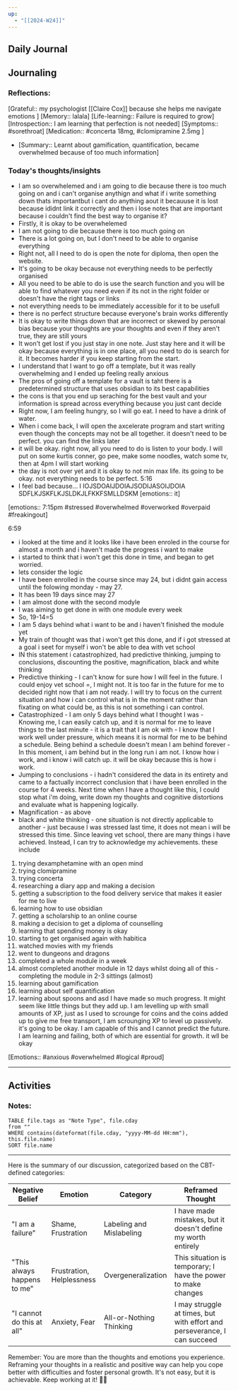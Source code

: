 ```yaml
---
up:
  - "[[2024-W24]]"
---
```

Daily Journal
----
## Journaling

### Reflections:
[Grateful:: my psychologist [[Claire Cox]] because she helps me navigate emotions ]
[Memory:: lalala]
[Life-learning:: Failure is required to grow]
[Introspection:: I am learning that perfection is not needed]
[Symptoms:: #sorethroat]
[Medication:: #concerta 18mg, #clomipramine 2.5mg ]

- [Summary:: Learnt about gamification, quantification, became overwhelmed because of too much information]
### Today's thoughts/insights
- I am so overwhelemed and i am going to die because there is too much going on and i can't organise anythign and what if i write something down thats importantbut i cant do anything aout it becauuse it is lost because ididnt link it correctly and then i lose notes that are important because i couldn't find the best way to organise it?
- Firstly, it is okay to be overwhelemed
- I am not going to die because there is too much going on
- There is a lot going on, but I don't need to be able to organise everything
- Right not, all I need to do is open the note for diploma, then open the website.
- It's going to be okay because not everything needs to be perfectly organised
- All you need to be able to do is use the search function and you will be able to find whatever you need even if its not in the right folder or doesn't have the right tags or links
- not everything needs to be immediately accessible for it to be usefull
- there is no perfect structure because everyone's brain works differently
- It is okay to write things down that are incorrect or skewed by personal bias because your thoughts are your thoughts and even if they aren't true, they are still yours 
- It won't get lost if you just stay in one note. Just stay here and it will be okay because  everything is in one place, all you need to do is search for it. It becomes harder if you keep starting from the start.
- I understand that I want to go off a template, but it was really overwhelming and I ended up feeling really anxious
- The pros of going off a template for a vault is taht there is a predetermined structure that uses obsidian to its best capabilities
- the cons is that you end up seraching for the best vault and your information is spread across everything because you just cant decide
- Right now, I am feeling hungry, so I will go eat. I need to have a drink of water.
-  When i come back, I will open the axcelerate program and start writing even though the concepts may not be all together. it doesn't need to be perfect. you can find the links later
- it will be okay. right now, all you need to do is listen to your body. I will put on some kurtis conner, go pee, make some noodles, watch some tv, then at 4pm I will start working
- the day is not over yet and it is okay to not min max life. its going to be okay. not everything needs to be perfect. 
5:16
- I feel bad because... I IOJSDOAIJDOIAJSODIJASOIJDOIA SDFLKJSKFLKJSLDKJLFKKFSMLLDSKM
[emotions:: it]


[emotions:: 7:15pm #stressed #overwhelmed #overworked #overpaid #freakingout]

6:59
- i looked at the time and it looks like i have been enroled in the course for almost a month and i haven't made the progress i want to make
- i started to think that i won't get this done in time, and began to get worried.
- lets consider the logic
- I have been enrolled in the course since may 24, but i didnt gain access until the folowing monday - may 27. 
- It has been 19 days since may 27 
- I am almost done with the second modyle
- I was aiming to get done in with one module every week
- So, 19-14=5 
- I am 5 days behind what i want to be and i haven't finished the module yet
- My train of thought was that i won't get this done, and if i got stressed at a goal i seet for myself i won't be able to dea with vet school
- IN this statement i catastrophized, had predictive thinking, jumping to conclusions, discounting the positive, magnification, black and white thinking
- Predictive thinking - I can't know for sure how I will feel in the future. I could enjoy vet school =, I might not. It is too far in the future for me to decided right now that i am not ready. I will try to focus on the current situation and how i can control what is in the moment rather than fixating on what could be, as this is not something i can control.
- Catastrophized - I am only 5 days behind what I thought I was - Knowing me, I can easily catch up, and it is normal for me to leave things to the last minute - it is a trait that I am ok with - I know that I work well under pressure, which means it is normal for me to be behind a schedule. Being behind a schedule doesn't mean I am behind forever - In this moment, i am behind but in the long run i am not. I know how i work, and i know i will catch up. it will be okay because this is how i work.
- Jumping to conclusions - i hadn't considered the data in its entirety and came to a factually incorrect conclusion that i have been enrolled in the course for 4 weeks. Next time when I have a thought like this, I could stop what i'm doing, write down my thoughts and cognitive distortions and evaluate what is happening logically.
- Magnification - as above
- black and white thinking - one situation is not directly applicable to another - just because I was stressed last time, it does not mean i will be stressed this time. Since leaving vet school, there are many things i have achieved. Instead, I can try to acknowledge my achievements. these include
1. trying dexamphetamine with an open mind
2. trying clomipramine
3. trying concerta
4. researching a diary app and making a decision
5. getting a subscription to the food delivery service that makes it easier for me to live
6. learning how to use obsidian
7. getting a scholarship to an online course
8. making a decision to get a diploma of counselling
9. learning that spending money is okay
10. starting to get organised again with habitica
11. watched movies with my friends
12. went to dungeons and dragons
13. completed a whole module in a week
14. almost completed another module in 12 days whilst doing all of this - completing the module in 2-3 sittings (almost)
15. learning about gamification
16. learning about self quantification
17. learning about spoons and asd
I have made so much progress. It might seem like  little things but they add up. I am levelling up with small amounts of XP, just as I used to scrounge for coins and the coins added up to give me free transport, I am scrounging XP to level up passively. 
it's going to be okay. I am capable of this and I cannot predict the future. I am learning and failing, both of which are essential for growth. it wll be okay

[Emotions:: #anxious #overwhelmed #logical #proud]



----
## Activities 
### Notes:
```dataview
TABLE file.tags as "Note Type", file.cday
from ""
WHERE contains(dateformat(file.cday, "yyyy-MM-dd HH:mm"), this.file.name)
SORT file.name
```

---


 Here is the summary of our discussion, categorized based on the CBT-defined categories:

| Negative Belief                    | Emotion                      | Category       | Reframed Thought                                          |
|------------------------------------|------------------------------|----------------|----------------------------------------------------------|
| "I am a failure"                     | Shame, Frustration           | Labeling and Mislabeling    | I have made mistakes, but it doesn't define my worth entirely |
| "This always happens to me"         | Frustration, Helplessness   | Overgeneralization        | This situation is temporary; I have the power to make changes  |
| "I cannot do this at all"           | Anxiety, Fear                      | All-or-Nothing Thinking    | I may struggle at times, but with effort and perseverance, I can succeed |

Remember: You are more than the thoughts and emotions you experience. Reframing your thoughts in a realistic and positive way can help you cope better with difficulties and foster personal growth. It's not easy, but it is achievable. Keep working at it! 🚀🌱